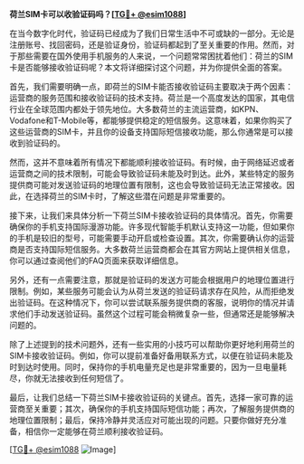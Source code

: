 **荷兰SIM卡可以收验证码吗？[[TG💪+ @esim1088](https://t.me/s/esim1088)]**

在当今数字化时代，验证码已经成为了我们日常生活中不可或缺的一部分。无论是注册账号、找回密码，还是验证身份，验证码都起到了至关重要的作用。然而，对于那些需要在国外使用手机服务的人来说，一个问题常常困扰着他们：荷兰的SIM卡是否能够接收验证码呢？本文将详细探讨这个问题，并为你提供全面的答案。

首先，我们需要明确一点，即荷兰的SIM卡能否接收验证码主要取决于两个因素：运营商的服务范围和接收验证码的技术支持。荷兰是一个高度发达的国家，其电信行业在全球范围内都处于领先地位。大多数荷兰的主流运营商，如KPN、Vodafone和T-Mobile等，都能够提供稳定的短信服务。这意味着，如果你购买了这些运营商的SIM卡，并且你的设备支持国际短信接收功能，那么你通常是可以接收到验证码的。

然而，这并不意味着所有情况下都能顺利接收验证码。有时候，由于网络延迟或者运营商之间的技术限制，可能会导致验证码未能及时到达。此外，某些特定的服务提供商可能对发送验证码的地理位置有限制，这也会导致验证码无法正常接收。因此，在选择荷兰的SIM卡时，了解这些潜在问题是非常重要的。

接下来，让我们来具体分析一下荷兰SIM卡接收验证码的具体情况。首先，你需要确保你的手机支持国际漫游功能。许多现代智能手机默认支持这一功能，但如果你的手机是较旧的型号，可能需要手动开启或检查设置。其次，你需要确认你的运营商是否支持国际短信服务。大多数荷兰运营商都会在其官方网站上提供相关信息，你可以通过查阅他们的FAQ页面来获取详细信息。

另外，还有一点需要注意，那就是验证码的发送方可能会根据用户的地理位置进行限制。例如，某些服务可能会认为从荷兰发送的验证码请求存在风险，从而拒绝发出验证码。在这种情况下，你可以尝试联系服务提供商的客服，说明你的情况并请求他们手动发送验证码。虽然这个过程可能会稍微复杂一些，但通常还是能够解决问题的。

除了上述提到的技术问题外，还有一些实用的小技巧可以帮助你更好地利用荷兰的SIM卡接收验证码。例如，你可以提前准备好备用联系方式，以便在验证码未能及时到达时使用。同时，保持你的手机电量充足也是非常重要的，因为一旦电量耗尽，你就无法接收到任何短信了。

最后，让我们总结一下荷兰SIM卡接收验证码的关键点。首先，选择一家可靠的运营商至关重要；其次，确保你的手机支持国际短信功能；再次，了解服务提供商的地理位置限制；最后，保持冷静并灵活应对可能出现的问题。只要你做好充分准备，相信你一定能够在荷兰顺利接收验证码。

[[TG💪+ @esim1088](https://t.me/s/esim1088) ![Image](https://i.postimg.cc/4NQfJmqS/Snipaste-2025-05-13-00-14-12.png)]